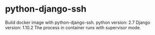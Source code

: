 # python-django-ssh
Build docker image with python-django-ssh.
python version: 2.7
Django version: 1.10.2
The process in container runs with supervisor mode.
